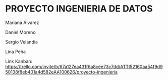 # PROYECTO INGENIERIA DE DATOS

Mariana Álvarez

Daniel Moreno

Sergio Velandia

Lina Peña

Link Kanban: https://trello.com/invite/b/67a127ea431f6a8cee73c7dd/ATTI52160aa54f9d950138f8eb401a4d582eAA100626/proyecto-ingenieria
